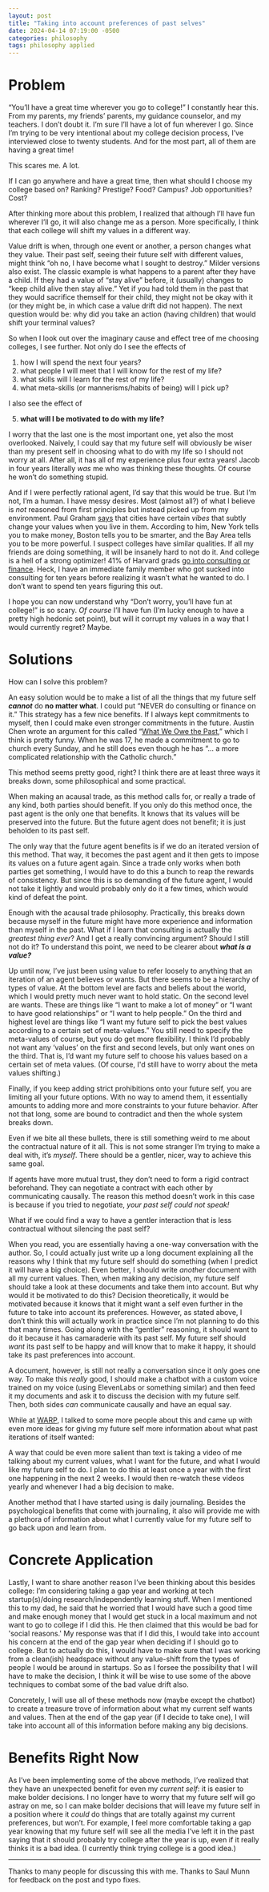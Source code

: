```yaml
---
layout: post
title: "Taking into account preferences of past selves"
date: 2024-04-14 07:19:00 -0500
categories: philosophy
tags: philosophy applied
---
```


# Problem

“You’ll have a great time wherever you go to college!” I constantly hear this. From my parents, my friends’ parents, my guidance counselor, and my teachers. I don’t doubt it. I’m sure I’ll have a lot of fun wherever I go. Since I’m trying to be very intentional about my college decision process, I’ve interviewed close to twenty students. And for the most part, all of them are having a great time!

This scares me. A lot.

If I can go anywhere and have a great time, then what should I choose my college based on? Ranking? Prestige? Food? Campus? Job opportunities? Cost?

After thinking more about this problem, I realized that although I’ll have fun wherever I’ll go, it will also change me as a person. More specifically, I think that each college will shift my values in a different way.

Value drift is when, through one event or another, a person changes what they value. Their past self, seeing their future self with different values, might think “oh no, I have become what I sought to destroy.” Milder versions also exist. The classic example is what happens to a parent after they have a child. If they had a value of “stay alive” before, it (usually) changes to “keep child alive then stay alive.” Yet if you had told them in the past that they would sacrifice themself for their child, they might not be okay with it (or they might be, in which case a value drift did not happen). The next question would be: why did you take an action (having children) that would shift your terminal values?

So when I look out over the imaginary cause and effect tree of me choosing colleges, I see further. Not only do I see the effects of 

1. how I will spend the next four years?
1. what people I will meet that I will know for the rest of my life?
3. what skills will I learn for the rest of my life?
4. what meta-skills (or mannerisms/habits of being) will I pick up?

I also see the effect of

<ol start="5"><li><b>what will I be motivated to do with my life?</b></li></ol>

I worry that the last one is the most important one, yet also the most overlooked. Naively, I could say that my future self will obviously be wiser than my present self in choosing what to do with my life so I should not worry at all. After all, it has all of my experience plus four extra years! Jacob in four years literally *was* me who was thinking these thoughts. Of course he won’t do something stupid.

And if I were perfectly rational agent, I’d say that this would be true. But I’m not, I’m a human. I have messy desires. Most (almost all?) of what I believe is *not* reasoned from first principles but instead picked up from my environment. Paul Graham [says](https://paulgraham.com/cities.html) that cities have certain *vibes* that subtly change your values when you live in them. According to him, New York tells you to make money, Boston tells you to be smarter, and the Bay Area tells you to be more powerful. I suspect colleges have similar qualities. If all my friends are doing something, it will be insanely hard to not do it. And college is a hell of a strong optimizer! 41% of Harvard grads [go into consulting or finance](https://features.thecrimson.com/2023/senior-survey/after-harvard/). Heck, I have an immediate family member who got sucked into consulting for ten years before realizing it wasn’t what he wanted to do. I don’t want to spend ten years figuring this out.

I hope you can now understand why “Don’t worry, you’ll have fun at college!” is so scary. *Of course* I’ll have fun (I’m lucky enough to have a pretty high hedonic set point), but will it corrupt my values in a way that I would currently regret? Maybe.

# Solutions

How can I solve this problem?

An easy solution would be to make a list of all the things that my future self ***cannot*** do **no matter what**. I could put “NEVER do consulting or finance on it.” This strategy has a few nice benefits. If I always kept commitments to myself, then I could make even stronger commitments in the future.  Austin Chen wrote an argument for this called “[What We Owe the Past](https://www.lesswrong.com/posts/JPiHkLKnmYguGTRAF/what-we-owe-the-past),” which I think is pretty funny. When he was 17, he made a commitment to go to church every Sunday, and he still does even though he has “... a more complicated relationship with the Catholic church.”

This method seems pretty good, right? I think there are at least three ways it breaks down, some philosophical and some practical.

When making an acausal trade, as this method calls for, or really a trade of any kind, both parties should benefit. If you only do this method once, the past agent is the only one that benefits. It knows that its values will be preserved into the future. But the future agent does not benefit; it is just beholden to its past self. 

The only way that the future agent benefits is if we do an iterated version of this method. That way, it becomes the past agent and it then gets to impose its values on a future agent again. Since a trade only works when both parties get something, I would have to do this a bunch to reap the rewards of consistency. But since this is so demanding of the future agent, I would not take it lightly and would probably only do it a few times, which would kind of defeat the point.

Enough with the acausal trade philosophy. Practically, this breaks down because myself in the future might have more experience and information than myself in the past. What if I learn that consulting is actually the *greatest thing ever*? And I get a really convincing argument? Should I still not do it? To understand this point, we need to be clearer about ***what is a value?***

Up until now, I’ve just been using value to refer loosely to anything that an iteration of an agent believes or wants. But there seems to be a hierarchy of types of value. At the bottom level are facts and beliefs about the world, which I would pretty much never want to hold static. On the second level are wants. These are things like “I want to make a lot of money” or “I want to have good relationships” or “I want to help people.” On the third and highest level are things like “I want my future self to pick the best values according to a certain set of meta-values.” You still need to specify the meta-values of course, but you do get more flexibility. I think I’d probably not want any ‘values’ on the first and second levels, but only want ones on the third. That is, I’d want my future self to choose his values based on a certain set of meta values. (Of course, I'd still have to worry about the meta values shifting.)

Finally, if you keep adding strict prohibitions onto your future self, you are limiting all your future options. With no way to amend them, it essentially amounts to adding more and more constraints to your future behavior. After not that long, some are bound to contradict and then the whole system breaks down.

Even if we bite all these bullets, there is still something weird to me about the contractual nature of it all. This is not some stranger I’m trying to make a deal with, it’s *myself*. There should be a gentler, nicer, way to achieve this same goal.

If agents have more mutual trust, they don’t need to form a rigid contract beforehand. They can negotiate a contract with each other by communicating causally. The reason this method doesn’t work in this case is because if you tried to negotiate, *your past self could not speak!*

What if we could find a way to have a gentler interaction that is less contractual without silencing the past self?

When you read, you are essentially having a one-way conversation with the author. So, I could actually just write up a long document explaining all the reasons why I think that my future self should do something (when I predict it will have a big choice). Even better, I should write *another* document with all my current values. Then, when making any decision, my future self should take a look at these documents and take them into account. But why would it be motivated to do this? Decision theoretically, it would be motivated because it knows that it might want a self even further in the future to take into account its preferences. However, as stated above, I don’t think this will actually work in practice since I’m not planning to do this that many times. Going along with the “gentler” reasoning, it should want to do it because it has camaraderie with its past self. My future self should *want* its past self to be happy and will know that to make it happy, it should take its past preferences into account.

A document, however, is still not really a conversation since it only goes one way. To make this *really* good, I should make a chatbot with a custom voice trained on my voice (using ElevenLabs or something similar) and then feed it my documents and ask it to discuss the decision with my future self. Then, both sides *can* communicate causally and have an equal say.

While at [WARP](https://www.warp.camp/), I talked to some more people about this and came up with even more ideas for giving my future self more information about what past iterations of itself wanted:

A way that could be even more salient than text is taking a video of me talking about my current values, what I want for the future, and what I would like my future self to do. I plan to do this at least once a year with the first one happening in the next 2 weeks. I would then re-watch these videos yearly and whenever I had a big decision to make.

Another method that I have started using is daily journaling. Besides the psychological benefits that come with journaling, it also will provide me with a plethora of information about what I currently value for my future self to go back upon and learn from.

# Concrete Application

Lastly, I want to share another reason I’ve been thinking about this besides college: I’m considering taking a gap year and working at tech startup(s)/doing research/independently learning stuff. When I mentioned this to my dad, he said that he worried that I would have such a good time and make enough money that I would get stuck in a local maximum and not want to go to college if I did this. He then claimed that this would be bad for 'social reasons.' My response was that if I did this, I would take into account his concern at the end of the gap year when deciding if I should go to college. But to actually do this, I would have to make sure that I was working from a clean(ish) headspace without any value-shift from the types of people I would be around in startups. So as I forsee the possibility that I will have to make the decision, I think it will be wise to use some of the above techniques to combat some of the bad value drift also.

Concretely, I will use all of these methods now (maybe except the chatbot) to create a treasure trove of information about what my current self wants and values. Then at the end of the gap year (if I decide to take one), I will take into account all of this information before making any big decisions.

# Benefits Right Now

As I’ve been implementing some of the above methods, I’ve realized that they have an unexpected benefit for even my *current self*: it is easier to make bolder decisions. I no longer have to worry that my future self will go astray on me, so I can make bolder decisions that will leave my future self in a position where it *could* do things that are totally against my current preferences, but won’t. For example, I feel more comfortable taking a gap year knowing that my future self will see all the media I’ve left it in the past saying that it should probably try college after the year is up, even if it really thinks it is a bad idea. (I currently think trying college is a good idea.)

---

Thanks to many people for discussing this with me. Thanks to Saul Munn for feedback on the post and typo fixes.
